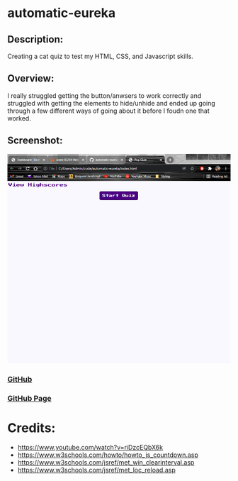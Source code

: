 # automatic-eureka

## Description:
Creating a cat quiz to test my HTML, CSS, and Javascript skills.

## Overview:
I really struggled getting the button/anwsers to work correctly and struggled with getting the elements to hide/unhide and ended up going through a few different ways of going about it before I foudn one that worked.

## Screenshot:
![Screenshot](screenshot.gif)

### [GitHub](https://github.com/Acanthodoris/automatic-eureka)

### [GitHub Page](https://acanthodoris.github.io/automatic-eureka/)

# Credits:
* https://www.youtube.com/watch?v=riDzcEQbX6k
* https://www.w3schools.com/howto/howto_js_countdown.asp
* https://www.w3schools.com/jsref/met_win_clearinterval.asp
* https://www.w3schools.com/jsref/met_loc_reload.asp
